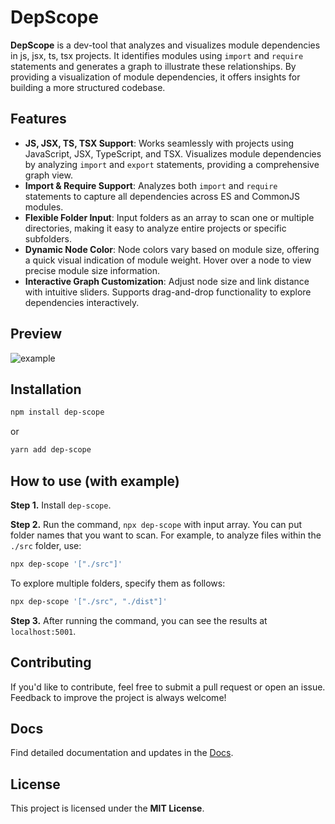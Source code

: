 # DepScope

**DepScope** is a dev-tool that analyzes and visualizes module dependencies in js, jsx, ts, tsx projects. It identifies modules using `import` and `require` statements and generates a graph to illustrate these relationships. By providing a visualization of module dependencies, it offers insights for building a more structured codebase.

## Features

- **JS, JSX, TS, TSX Support**: Works seamlessly with projects using JavaScript, JSX, TypeScript, and TSX. Visualizes module dependencies by analyzing `import` and `export` statements, providing a comprehensive graph view.
- **Import & Require Support**: Analyzes both `import` and `require` statements to capture all dependencies across ES and CommonJS modules.
- **Flexible Folder Input**: Input folders as an array to scan one or multiple directories, making it easy to analyze entire projects or specific subfolders.
- **Dynamic Node Color**: Node colors vary based on module size, offering a quick visual indication of module weight. Hover over a node to view precise module size information.
- **Interactive Graph Customization**: Adjust node size and link distance with intuitive sliders. Supports drag-and-drop functionality to explore dependencies interactively.

## Preview

![example](https://blog.kakaocdn.net/dn/BHp2P/btsKvq0aO2P/m6pgTJ1ljujfHVfbzcZTC1/img.gif "example")

## Installation

```bash
npm install dep-scope
```

or

```bash
yarn add dep-scope
```

## How to use (with example)

**Step 1.** Install `dep-scope`.

**Step 2.** Run the command, `npx dep-scope` with input array. You can put folder names that you want to scan. For example, to analyze files within the `./src` folder, use:

```bash
npx dep-scope '["./src"]'
```

To explore multiple folders, specify them as follows:

```bash
npx dep-scope '["./src", "./dist"]'
```

**Step 3.** After running the command, you can see the results at `localhost:5001`.

## Contributing

If you'd like to contribute, feel free to submit a pull request or open an issue. Feedback to improve the project is always welcome!

## Docs

Find detailed documentation and updates in the [Docs](https://dep-scope.vercel.app/).

## License

This project is licensed under the **MIT License**.
